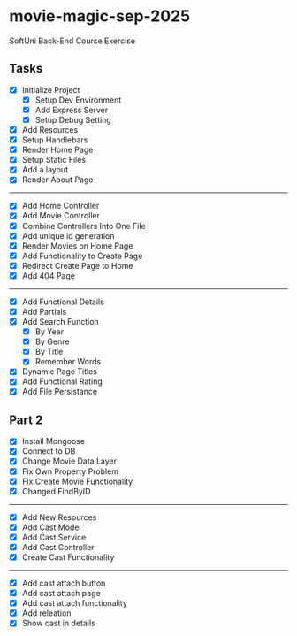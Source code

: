 # movie-magic-sep-2025
SoftUni Back-End Course Exercise

## Tasks

- [x] Initialize Project
    - [x] Setup Dev Environment
    - [x] Add Express Server
    - [x] Setup Debug Setting
- [x] Add Resources
- [x] Setup Handlebars
- [x] Render Home Page
- [x] Setup Static Files
- [x] Add a layout
- [x] Render About Page
---
- [x] Add Home Controller
- [x] Add Movie Controller
- [x] Combine Controllers Into One File
- [x] Add unique id generation
- [x] Render Movies on Home Page
- [x] Add Functionality to Create Page
- [x] Redirect Create Page to Home
- [x] Add 404 Page
---
- [x] Add Functional Details
- [x] Add Partials
- [x] Add Search Function
    - [x] By Year
    - [x] By Genre
    - [x] By Title
    - [x] Remember Words
- [x] Dynamic Page Titles
- [x] Add Functional Rating
- [x] Add File Persistance

## Part 2
- [x] Install Mongoose
- [x] Connect to DB
- [x] Change Movie Data Layer
- [x] Fix Own Property Problem
- [x] Fix Create Movie Functionality
- [x] Changed FindByID
---
- [x] Add New Resources
- [x] Add Cast Model
- [x] Add Cast Service
- [x] Add Cast Controller
- [x] Create Cast Functionality
---
- [x] Add cast attach button
- [x] Add cast attach page
- [x] Add cast attach functionality
- [x] Add releation
- [x] Show cast in details
